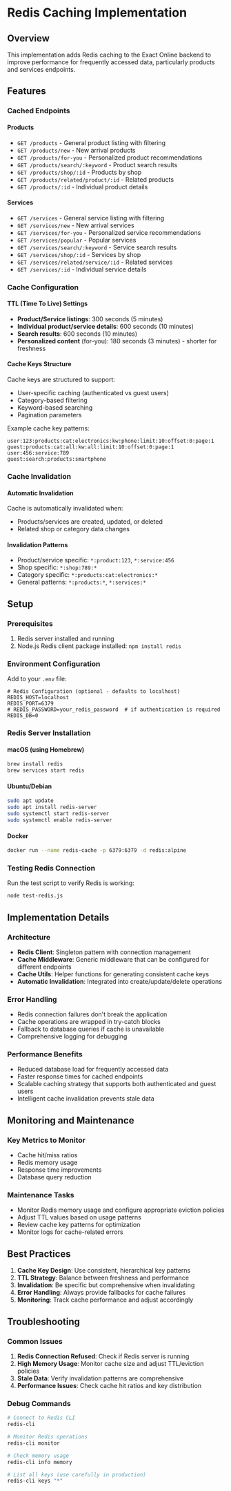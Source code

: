 # Redis Caching Implementation

## Overview

This implementation adds Redis caching to the Exact Online backend to improve performance for frequently accessed data, particularly products and services endpoints.

## Features

### Cached Endpoints

#### Products

- `GET /products` - General product listing with filtering
- `GET /products/new` - New arrival products
- `GET /products/for-you` - Personalized product recommendations
- `GET /products/search/:keyword` - Product search results
- `GET /products/shop/:id` - Products by shop
- `GET /products/related/product/:id` - Related products
- `GET /products/:id` - Individual product details

#### Services

- `GET /services` - General service listing with filtering
- `GET /services/new` - New arrival services
- `GET /services/for-you` - Personalized service recommendations
- `GET /services/popular` - Popular services
- `GET /services/search/:keyword` - Service search results
- `GET /services/shop/:id` - Services by shop
- `GET /services/related/service/:id` - Related services
- `GET /services/:id` - Individual service details

### Cache Configuration

#### TTL (Time To Live) Settings

- **Product/Service listings**: 300 seconds (5 minutes)
- **Individual product/service details**: 600 seconds (10 minutes)
- **Search results**: 600 seconds (10 minutes)
- **Personalized content** (for-you): 180 seconds (3 minutes) - shorter for freshness

#### Cache Keys Structure

Cache keys are structured to support:

- User-specific caching (authenticated vs guest users)
- Category-based filtering
- Keyword-based searching
- Pagination parameters

Example cache key patterns:

```
user:123:products:cat:electronics:kw:phone:limit:10:offset:0:page:1
guest:products:cat:all:kw:all:limit:10:offset:0:page:1
user:456:service:789
guest:search:products:smartphone
```

### Cache Invalidation

#### Automatic Invalidation

Cache is automatically invalidated when:

- Products/services are created, updated, or deleted
- Related shop or category data changes

#### Invalidation Patterns

- Product/service specific: `*:product:123`, `*:service:456`
- Shop specific: `*:shop:789:*`
- Category specific: `*:products:cat:electronics:*`
- General patterns: `*:products:*`, `*:services:*`

## Setup

### Prerequisites

1. Redis server installed and running
2. Node.js Redis client package installed: `npm install redis`

### Environment Configuration

Add to your `.env` file:

```env
# Redis Configuration (optional - defaults to localhost)
REDIS_HOST=localhost
REDIS_PORT=6379
# REDIS_PASSWORD=your_redis_password  # if authentication is required
REDIS_DB=0
```

### Redis Server Installation

#### macOS (using Homebrew)

```bash
brew install redis
brew services start redis
```

#### Ubuntu/Debian

```bash
sudo apt update
sudo apt install redis-server
sudo systemctl start redis-server
sudo systemctl enable redis-server
```

#### Docker

```bash
docker run --name redis-cache -p 6379:6379 -d redis:alpine
```

### Testing Redis Connection

Run the test script to verify Redis is working:

```bash
node test-redis.js
```

## Implementation Details

### Architecture

- **Redis Client**: Singleton pattern with connection management
- **Cache Middleware**: Generic middleware that can be configured for different endpoints
- **Cache Utils**: Helper functions for generating consistent cache keys
- **Automatic Invalidation**: Integrated into create/update/delete operations

### Error Handling

- Redis connection failures don't break the application
- Cache operations are wrapped in try-catch blocks
- Fallback to database queries if cache is unavailable
- Comprehensive logging for debugging

### Performance Benefits

- Reduced database load for frequently accessed data
- Faster response times for cached endpoints
- Scalable caching strategy that supports both authenticated and guest users
- Intelligent cache invalidation prevents stale data

## Monitoring and Maintenance

### Key Metrics to Monitor

- Cache hit/miss ratios
- Redis memory usage
- Response time improvements
- Database query reduction

### Maintenance Tasks

- Monitor Redis memory usage and configure appropriate eviction policies
- Adjust TTL values based on usage patterns
- Review cache key patterns for optimization
- Monitor logs for cache-related errors

## Best Practices

1. **Cache Key Design**: Use consistent, hierarchical key patterns
2. **TTL Strategy**: Balance between freshness and performance
3. **Invalidation**: Be specific but comprehensive when invalidating
4. **Error Handling**: Always provide fallbacks for cache failures
5. **Monitoring**: Track cache performance and adjust accordingly

## Troubleshooting

### Common Issues

1. **Redis Connection Refused**: Check if Redis server is running
2. **High Memory Usage**: Monitor cache size and adjust TTL/eviction policies
3. **Stale Data**: Verify invalidation patterns are comprehensive
4. **Performance Issues**: Check cache hit ratios and key distribution

### Debug Commands

```bash
# Connect to Redis CLI
redis-cli

# Monitor Redis operations
redis-cli monitor

# Check memory usage
redis-cli info memory

# List all keys (use carefully in production)
redis-cli keys "*"
```
